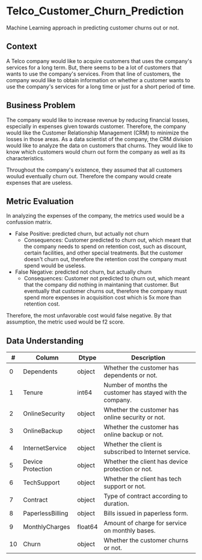 # Telco_Customer_Churn_Prediction

Machine Learning approach in predicting customer churns out or not.

## Context
A Telco company would like to acquire customers that uses the company's services for a long term. But, there seems to be a lot of customers that wants to use the company's services. From that line of customers, the company would like to obtain information on whether a customer wants to use the company's services for a long time or just for a short period of time.

## Business Problem
The company would like to increase revenue by reducing financial losses, especially in expenses given towards customer. Therefore, the company would like the Customer Relationship Management (CRM) to minimize the losses in those areas. As a data scientist of the company, the CRM division would like to analyze the data on customers that churns. They would like to know which customers would churn out form the company as well as its characteristics.

Throughout the company's existence, they assumed that all customers woulud eventually churn out. Therefore the company would create expenses that are useless.

## Metric Evaluation
In analyzing the expenses of the company, the metrics used would be a confussion matrix.

- False Positive: predicted churn, but actually not churn
  - Consequences:
    Customer predicted to churn out, which meant that the company needs to spend on retention cost, such as discount, certain facilities, and other special treatments. But the customer doesn't churn out, therefore the retention cost the company must spend would be useless.
- False Negative: predicted not churn, but actually churn
  - Consequences:
    Customer not predicted to churn out, which meant that the company did nothing in maintaning that customer. But eventually that customer churns out, therefore the company must spend more expenses in acquisition cost which is 5x more than retention cost.

Therefore, the most unfavorable cost would false negative. By that assumption, the metric used would be f2 score.

## Data Understanding
| #   | Column                            | Dtype   | Description                                                   |
|-----|-----------------------------------|---------|---------------------------------------------------------------|
| 0   | Dependents                        | object  | Whether the customer has dependents or not.                   |
| 1   | Tenure                            | int64   | Number of months the customer has stayed with the company.    |
| 2   | OnlineSecurity                    | object  | Whether the customer has online security or not.              |
| 3   | OnlineBackup                      | object  | Whether the customer has online backup or not.                |
| 4   | InternetService                   | object  | Whether the client is subscribed to Internet service.         |
| 5   | Device Protection                 | object  | Whether the client has device protection or not.              |
| 6   | TechSupport                       | object  | Whether the client has tech support or not.                   |
| 7   | Contract                          | object  | Type of contract according to duration.                       |
| 8   | PaperlessBilling                  | object  | Bills issued in paperless form.                               |
| 9   | MonthlyCharges                    | float64 | Amount of charge for service on monthly bases.                |
| 10  | Churn                             | object  | Whether the customer churns or not.                           |
